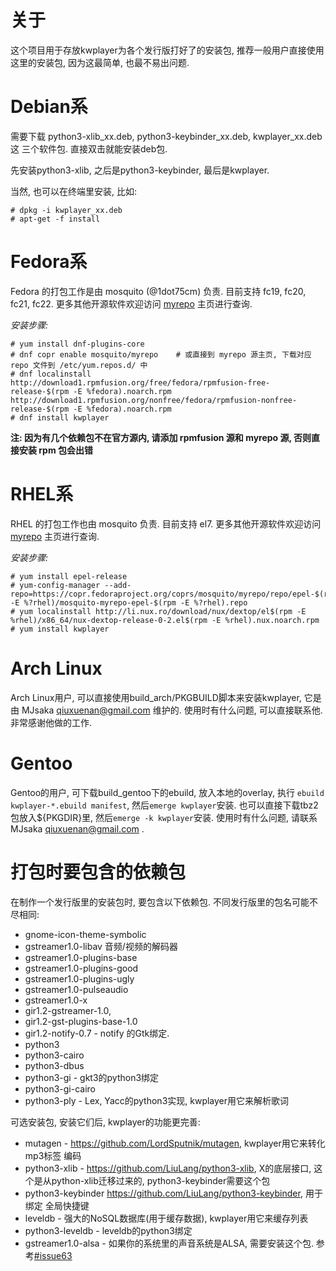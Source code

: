关于
====
这个项目用于存放kwplayer为各个发行版打好了的安装包, 推荐一般用户直接使用
这里的安装包, 因为这最简单, 也最不易出问题.


Debian系
=======
需要下载 python3-xlib_xx.deb, python3-keybinder_xx.deb, kwplayer_xx.deb 这
三个软件包. 直接双击就能安装deb包.

先安装python3-xlib, 之后是python3-keybinder, 最后是kwplayer.

当然, 也可以在终端里安装, 比如:

    # dpkg -i kwplayer_xx.deb
    # apt-get -f install


Fedora系
=======
Fedora 的打包工作是由 mosquito (@1dot75cm) 负责. 目前支持 fc19, fc20, fc21, fc22.
更多其他开源软件欢迎访问 [myrepo](https://copr.fedoraproject.org/coprs/mosquito/myrepo/) 主页进行查询.

*安装步骤:*

	# yum install dnf-plugins-core
	# dnf copr enable mosquito/myrepo    # 或直接到 myrepo 源主页, 下载对应 repo 文件到 /etc/yum.repos.d/ 中
	# dnf localinstall http://download1.rpmfusion.org/free/fedora/rpmfusion-free-release-$(rpm -E %fedora).noarch.rpm http://download1.rpmfusion.org/nonfree/fedora/rpmfusion-nonfree-release-$(rpm -E %fedora).noarch.rpm
	# dnf install kwplayer

**注: 因为有几个依赖包不在官方源内, 请添加 rpmfusion 源和 myrepo 源, 否则直接安装 rpm 包会出错**


RHEL系
======
RHEL 的打包工作也由 mosquito 负责. 目前支持 el7.
更多其他开源软件欢迎访问 [myrepo](https://copr.fedoraproject.org/coprs/mosquito/myrepo/) 主页进行查询.

*安装步骤:*

	# yum install epel-release
	# yum-config-manager --add-repo=https://copr.fedoraproject.org/coprs/mosquito/myrepo/repo/epel-$(rpm -E %?rhel)/mosquito-myrepo-epel-$(rpm -E %?rhel).repo
	# yum localinstall http://li.nux.ro/download/nux/dextop/el$(rpm -E %rhel)/x86_64/nux-dextop-release-0-2.el$(rpm -E %rhel).nux.noarch.rpm
	# yum install kwplayer


Arch Linux
==========
Arch Linux用户, 可以直接使用build_arch/PKGBUILD脚本来安装kwplayer, 它是由
MJsaka <qiuxuenan@gmail.com> 维护的. 使用时有什么问题, 可以直接联系他.
非常感谢他做的工作.


Gentoo
======
Gentoo的用户, 可下载build_gentoo下的ebuild, 放入本地的overlay, 执行
`ebuild kwplayer-*.ebuild manifest`, 然后`emerge kwplayer`安装. 
也可以直接下载tbz2包放入${PKGDIR}里, 然后`emerge -k kwplayer`安装.
使用时有什么问题, 请联系 MJsaka <qiuxuenan@gmail.com> .


打包时要包含的依赖包
===================
在制作一个发行版里的安装包时, 要包含以下依赖包. 不同发行版里的包名可能不尽相同:

* gnome-icon-theme-symbolic
* gstreamer1.0-libav 音频/视频的解码器
* gstreamer1.0-plugins-base
* gstreamer1.0-plugins-good
* gstreamer1.0-plugins-ugly
* gstreamer1.0-pulseaudio
* gstreamer1.0-x
* gir1.2-gstreamer-1.0,
* gir1.2-gst-plugins-base-1.0
* gir1.2-notify-0.7 - notify 的Gtk绑定.
* python3 
* python3-cairo
* python3-dbus
* python3-gi  -  gkt3的python3绑定
* python3-gi-cairo
* python3-ply - Lex, Yacc的python3实现, kwplayer用它来解析歌词

可选安装包, 安装它们后, kwplayer的功能更完善:

* mutagen - https://github.com/LordSputnik/mutagen, kwplayer用它来转化mp3标签
编码
* python3-xlib - https://github.com/LiuLang/python3-xlib, X的底层接口, 这个是从python-xlib迁移过来的, python3-keybinder需要这个包
* python3-keybinder https://github.com/LiuLang/python3-keybinder, 用于绑定
全局快捷键
* leveldb - 强大的NoSQL数据库(用于缓存数据), kwplayer用它来缓存列表
* python3-leveldb  -  leveldb的python3绑定
* gstreamer1.0-alsa - 如果你的系统里的声音系统是ALSA, 需要安装这个包. 参考[#issue63](https://github.com/LiuLang/kwplayer-packages/issues/63)
